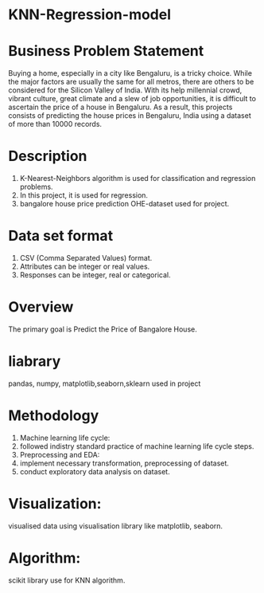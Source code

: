 # KNN-Regression-model
# Business Problem Statement
Buying a home, especially in a city like Bengaluru, is a tricky choice. While the major factors are usually the same for all metros, there are others to be considered for the Silicon Valley of India. With its help millennial crowd, vibrant culture, great climate and a slew of job opportunities, it is difficult to ascertain the price of a house in Bengaluru. As a result, this projects consists of predicting the house prices in Bengaluru, India using a dataset of more than 10000 records.

# Description
1. K-Nearest-Neighbors algorithm is used for classification and regression problems.
2. In this project, it is used for regression.
3. bangalore house price prediction OHE-dataset used for project.
# Data set format
1. CSV (Comma Separated Values) format.
2. Attributes can be integer or real values.
3. Responses can be integer, real or categorical.
# Overview
The primary goal is Predict the Price of Bangalore House.

# liabrary
pandas, numpy, matplotlib,seaborn,sklearn used in project
# Methodology
1. Machine learning life cycle:
2. followed indistry standard practice of machine learning life cycle steps.
3. Preprocessing and EDA:
4. implement necessary transformation, preprocessing of dataset.
5. conduct exploratory data analysis on dataset.
# Visualization:
visualised data using visualisation library like matplotlib, seaborn.
# Algorithm:
scikit library use for KNN algorithm.
